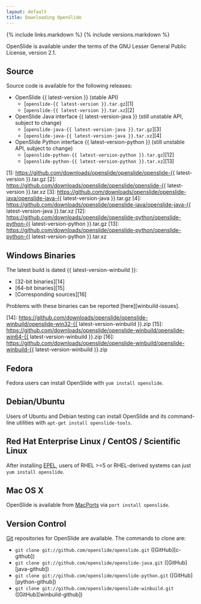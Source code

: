 ```yaml
---
layout: default
title: Downloading OpenSlide
---
```


{% include links.markdown %}
{% include versions.markdown %}

OpenSlide is available under the terms of the GNU Lesser General Public License, version 2.1.

Source
------

Source code is available for the following releases:

 * OpenSlide {{ latest-version }} (stable API)
   * [`openslide-{{ latest-version }}.tar.gz`][1]
   * [`openslide-{{ latest-version }}.tar.xz`][2]
 * OpenSlide Java interface {{ latest-version-java }} (still unstable API, subject to change)
   * [`openslide-java-{{ latest-version-java }}.tar.gz`][3]
   * [`openslide-java-{{ latest-version-java }}.tar.xz`][4]
 * OpenSlide Python interface {{ latest-version-python }} (still unstable API, subject to change)
   * [`openslide-python-{{ latest-version-python }}.tar.gz`][12]
   * [`openslide-python-{{ latest-version-python }}.tar.xz`][13]

[1]: https://github.com/downloads/openslide/openslide/openslide-{{ latest-version }}.tar.gz
[2]: https://github.com/downloads/openslide/openslide/openslide-{{ latest-version }}.tar.xz
[3]: https://github.com/downloads/openslide/openslide-java/openslide-java-{{ latest-version-java }}.tar.gz
[4]: https://github.com/downloads/openslide/openslide-java/openslide-java-{{ latest-version-java }}.tar.xz
[12]: https://github.com/downloads/openslide/openslide-python/openslide-python-{{ latest-version-python }}.tar.gz
[13]: https://github.com/downloads/openslide/openslide-python/openslide-python-{{ latest-version-python }}.tar.xz


Windows Binaries
----------------

The latest build is dated {{ latest-version-winbuild }}:

 * [32-bit binaries][14]
 * [64-bit binaries][15]
 * [Corresponding sources][16]

Problems with these binaries can be reported [here][winbuild-issues].

[14]: https://github.com/downloads/openslide/openslide-winbuild/openslide-win32-{{ latest-version-winbuild }}.zip
[15]: https://github.com/downloads/openslide/openslide-winbuild/openslide-win64-{{ latest-version-winbuild }}.zip
[16]: https://github.com/downloads/openslide/openslide-winbuild/openslide-winbuild-{{ latest-version-winbuild }}.zip

Fedora
------
Fedora users can install OpenSlide with `yum install openslide`.

Debian/Ubuntu
-------------
Users of Ubuntu and Debian testing can install OpenSlide and its command-line
utilities with `apt-get install openslide-tools`.

Red Hat Enterprise Linux / CentOS / Scientific Linux
----------------------------------------------------
After installing [EPEL][7], users of RHEL >=5 or RHEL-derived systems can just `yum install openslide`.

[7]: https://fedoraproject.org/wiki/EPEL

Mac OS X
--------
OpenSlide is available from [MacPorts][macports] via
`port install openslide`.

[macports]: http://www.macports.org/

Version Control
---------------
[Git][8] repositories for OpenSlide are available. The commands to clone are:

 * `git clone git://github.com/openslide/openslide.git` ([GitHub][c-github])
 * `git clone git://github.com/openslide/openslide-java.git` ([GitHub][java-github])
 * `git clone git://github.com/openslide/openslide-python.git` ([GitHub][python-github])
 * `git clone git://github.com/openslide/openslide-winbuild.git` ([GitHub][winbuild-github])

[8]: http://git-scm.com/
